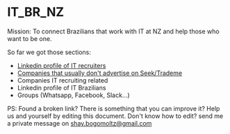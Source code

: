 # IT_BR_NZ

Mission: To connect Brazilians that work with IT at NZ and help those who want to be one. 

So far we got those sections:<br />
- [Linkedin profile of IT recruiters](/Linkedin_profile_of_IT_recruiters.md)<br />
- [Companies that usually don't advertise on Seek/Trademe](/Companies_that_usually_dont_advertise_on_SeekTrademe.md)<br />
- Companies IT recruiting related<br />
- Linkedin profile of IT Brazilians<br />
- Groups (Whatsapp, Facebook, Slack...)<br />

PS: Found a broken link? There is something that you can improve it? Help us and yourself by editing this document. Don't know how to edit? send me a private message on shay.bogomoltz@gmail.com
